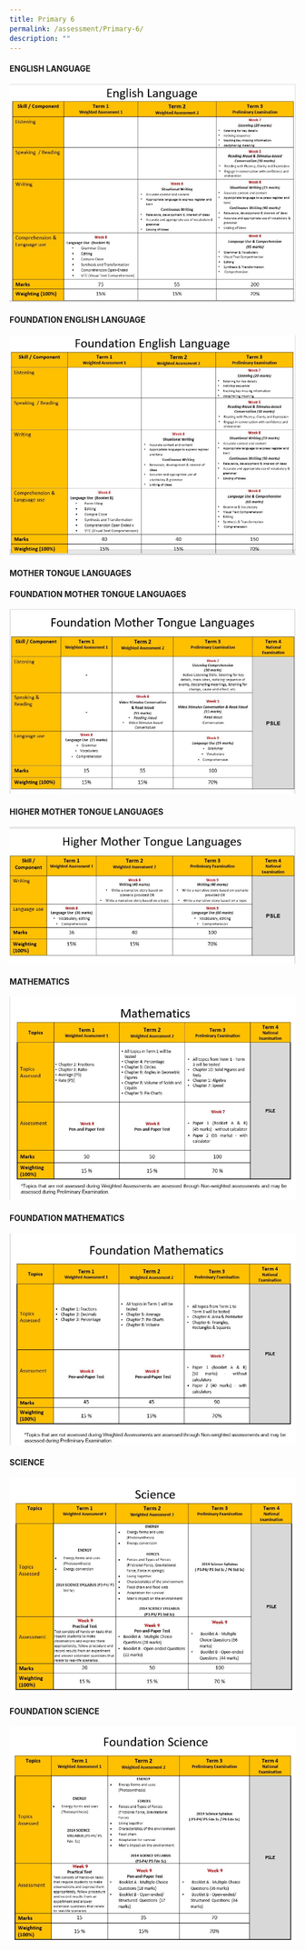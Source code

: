 ```yaml
---
title: Primary 6
permalink: /assessment/Primary-6/
description: ""
---
```

#### **ENGLISH LANGUAGE**

![](/images/Fuhua%20Experience/Teaching%20and%20Learning%20@%20Fuhua/Assessment/Primary%206/p6%20english.JPG)

#### **FOUNDATION ENGLISH LANGUAGE**

![](/images/Fuhua%20Experience/Teaching%20and%20Learning%20@%20Fuhua/Assessment/Primary%206/p6%20fel.JPG)

#### **MOTHER TONGUE LANGUAGES**



#### **FOUNDATION MOTHER TONGUE LANGUAGES**

![](/images/Fuhua%20Experience/Teaching%20and%20Learning%20@%20Fuhua/Assessment/Primary%206/Fdn%20MTLs.jpg)

#### **HIGHER MOTHER TONGUE LANGUAGES**

![](/images/Fuhua%20Experience/Teaching%20and%20Learning%20@%20Fuhua/Assessment/Primary%206/Higher%20MTLs.jpg)

#### **MATHEMATICS**

![](/images/Fuhua%20Experience/Teaching%20and%20Learning%20@%20Fuhua/Assessment/Primary%206/Math.jpg)

#### **FOUNDATION MATHEMATICS**

![](/images/Fuhua%20Experience/Teaching%20and%20Learning%20@%20Fuhua/Assessment/Primary%206/Foundation%20Math.jpg)

#### **SCIENCE**

![](/images/Fuhua%20Experience/Teaching%20and%20Learning%20@%20Fuhua/Assessment/Primary%206/Science.jpg)

#### **FOUNDATION SCIENCE**

![](/images/Fuhua%20Experience/Teaching%20and%20Learning%20@%20Fuhua/Assessment/Primary%206/Fdn%20SC.jpg)